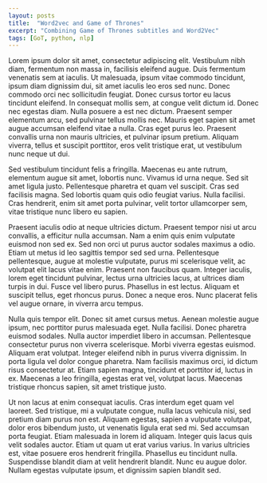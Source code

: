 ```yaml
---
layout: posts
title:  "Word2vec and Game of Thrones"
excerpt: "Combining Game of Thrones subtitles and Word2Vec"
tags: [GoT, python, nlp]
---
```


Lorem ipsum dolor sit amet, consectetur adipiscing elit. Vestibulum nibh diam, fermentum non massa in, facilisis eleifend augue. Duis fermentum venenatis sem at iaculis. Ut malesuada, ipsum vitae commodo tincidunt, ipsum diam dignissim dui, sit amet iaculis leo eros sed nunc. Donec commodo orci nec sollicitudin feugiat. Donec cursus tortor eu lacus tincidunt eleifend. In consequat mollis sem, at congue velit dictum id. Donec nec egestas diam. Nulla posuere a est nec dictum. Praesent semper elementum arcu, sed pulvinar tellus mollis nec. Mauris eget sapien sit amet augue accumsan eleifend vitae a nulla. Cras eget purus leo. Praesent convallis urna non mauris ultricies, et pulvinar ipsum pretium. Aliquam viverra, tellus et suscipit porttitor, eros velit tristique erat, ut vestibulum nunc neque ut dui.

Sed vestibulum tincidunt felis a fringilla. Maecenas eu ante rutrum, elementum augue sit amet, lobortis nunc. Vivamus id urna neque. Sed sit amet ligula justo. Pellentesque pharetra et quam vel suscipit. Cras sed facilisis magna. Sed lobortis quam quis odio feugiat varius. Nulla facilisi. Cras hendrerit, enim sit amet porta pulvinar, velit tortor ullamcorper sem, vitae tristique nunc libero eu sapien.

Praesent iaculis odio at neque ultricies dictum. Praesent tempor nisi ut arcu convallis, a efficitur nulla accumsan. Nam a enim quis enim vulputate euismod non sed ex. Sed non orci ut purus auctor sodales maximus a odio. Etiam ut metus id leo sagittis tempor sed sed urna. Pellentesque pellentesque, augue at molestie vulputate, purus mi scelerisque velit, ac volutpat elit lacus vitae enim. Praesent non faucibus quam. Integer iaculis, lorem eget tincidunt pulvinar, lectus urna ultricies lacus, at ultrices diam turpis in dui. Fusce vel libero purus. Phasellus in est lectus. Aliquam et suscipit tellus, eget rhoncus purus. Donec a neque eros. Nunc placerat felis vel augue ornare, in viverra arcu tempus.

Nulla quis tempor elit. Donec sit amet cursus metus. Aenean molestie augue ipsum, nec porttitor purus malesuada eget. Nulla facilisi. Donec pharetra euismod sodales. Nulla auctor imperdiet libero in accumsan. Pellentesque consectetur purus non viverra scelerisque. Morbi viverra egestas euismod. Aliquam erat volutpat. Integer eleifend nibh in purus viverra dignissim. In porta ligula vel dolor congue pharetra. Nam facilisis maximus orci, id dictum risus consectetur at. Etiam sapien magna, tincidunt et porttitor id, luctus in ex. Maecenas a leo fringilla, egestas erat vel, volutpat lacus. Maecenas tristique rhoncus sapien, sit amet tristique justo.

Ut non lacus at enim consequat iaculis. Cras interdum eget quam vel laoreet. Sed tristique, mi a vulputate congue, nulla lacus vehicula nisi, sed pretium diam purus non est. Aliquam egestas, sapien a vulputate volutpat, dolor eros bibendum justo, ut venenatis ligula erat sed mi. Sed accumsan porta feugiat. Etiam malesuada in lorem id aliquam. Integer quis lacus quis velit sodales auctor. Etiam ut quam ut erat varius varius. In varius ultricies est, vitae posuere eros hendrerit fringilla. Phasellus eu tincidunt nulla. Suspendisse blandit diam at velit hendrerit blandit. Nunc eu augue dolor. Nullam egestas vulputate ipsum, et dignissim sapien blandit sed.
